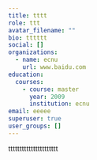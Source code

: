 ```yaml
---
title: tttt
role: ttt
avatar_filename: ""
bio: tttttt
social: []
organizations:
  - name: ecnu
    url: www.baidu.com
education:
  courses:
    - course: master
      year: 2009
      institution: ecnu
email: eeeee
superuser: true
user_groups: []
---
```

tttttttttttttttttttttt
